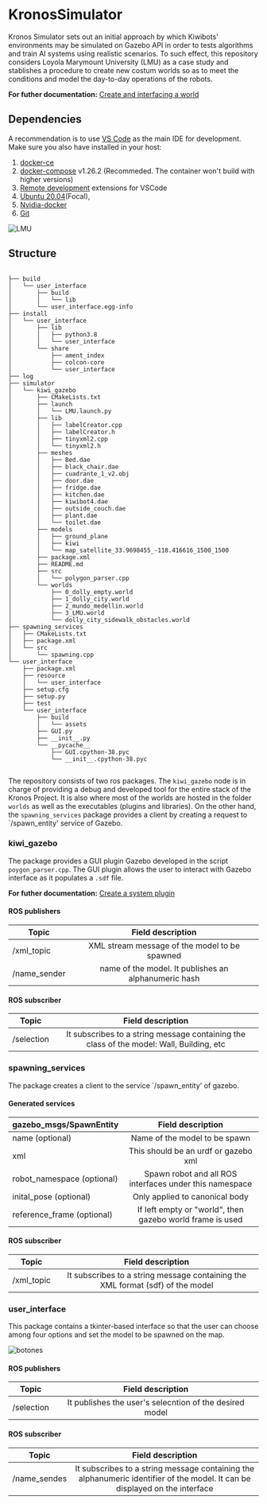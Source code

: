 # KronosSimulator
Kronos Simulator sets out an initial approach by which Kiwibots' environments may be simulated on Gazebo API in order to tests algorithms and train AI systems using realistic scenarios. To such effect, this repository considers Loyola Marymount University (LMU) as a case study and stablishes a procedure to create new costum worlds so as to meet the conditions and model the day-to-day operations of the robots.

**For futher documentation:** [Create and interfacing a world](https://github.com/kiwicampus/KronosSimulator/blob/LMU/CreatingNewWorld.md)

## Dependencies 
A recommendation is to use [VS Code](https://code.visualstudio.com/) as the main IDE for development. Make sure you also have installed in your host:
 1. [docker-ce](https://docs.docker.com/install/)
 2. [docker-compose](https://docs.docker.com/compose/install/) v1.26.2 (Recommeded. The container won't build with higher versions)
 3. [Remote development](https://marketplace.visualstudio.com/items?itemName=ms-vscode-remote.vscode-remote-extensionpack) extensions for VSCode
 4. [Ubuntu 20.04](https://releases.ubuntu.com/20.04/)(Focal),
 5. [Nvidia-docker](https://docs.nvidia.com/datacenter/cloud-native/container-toolkit/install-guide.html)
 6. [Git](https://git-scm.com/book/en/v2/Getting-Started-Installing-Git)
  


![LMU](https://user-images.githubusercontent.com/104376530/177620432-5b4784a1-b8d2-4311-b969-4da0e36e9c3c.png)

## Structure
```

├── build
│   └── user_interface
│       ├── build
│       │   └── lib
│       └── user_interface.egg-info
├── install
│   └── user_interface
│       ├── lib
│       │   ├── python3.8
│       │   └── user_interface
│       └── share
│           ├── ament_index
│           ├── colcon-core
│           └── user_interface
├── log
├── simulator
│   └── kiwi_gazebo
│       ├── CMakeLists.txt
│       ├── launch
│       │   └── LMU.launch.py
│       ├── lib
│       │   ├── labelCreator.cpp
│       │   ├── labelCreator.h
│       │   ├── tinyxml2.cpp
│       │   └── tinyxml2.h
│       ├── meshes
│       │   ├── Bed.dae
│       │   ├── black_chair.dae
│       │   ├── cuadrante_1_v2.obj
│       │   ├── door.dae
│       │   ├── fridge.dae
│       │   ├── kitchen.dae
│       │   ├── kiwibot4.dae
│       │   ├── outside_couch.dae
│       │   ├── plant.dae
│       │   └── toilet.dae
│       ├── models
│       │   ├── ground_plane
│       │   ├── kiwi
│       │   └── map_satellite_33.9698455_-118.416616_1500_1500
│       ├── package.xml
│       ├── README.md
│       ├── src
│       │   └── polygon_parser.cpp
│       └── worlds
│           ├── 0_dolly_empty.world
│           ├── 1_dolly_city.world
│           ├── 2_mundo_medellin.world
│           ├── 3_LMU.world
│           └── dolly_city_sidewalk_obstacles.world
├── spawning_services
│   ├── CMakeLists.txt
│   ├── package.xml
│   └── src
│       └── spawning.cpp
└── user_interface
    ├── package.xml
    ├── resource
    │   └── user_interface
    ├── setup.cfg
    ├── setup.py
    ├── test
    └── user_interface
        ├── build
        │   └── assets
        ├── GUI.py
        ├── __init__.py
        └── __pycache__
            ├── GUI.cpython-38.pyc
            └── __init__.cpython-38.pyc


```

The repository consists of two ros packages. The `kiwi_gazebo` node is in charge of providing a debug and developed tool for the entire stack of the Kronos Project. It is also where most of the worlds are hosted in the folder `worlds` as well as the executables (plugins and libraries). On the other hand, the `spawning_services` package provides a client by creating a request to `/spawn_entity' service of Gazebo.

### kiwi_gazebo
The package provides a GUI plugin Gazebo developed in the script `poygon_parser.cpp`. The GUI plugin  allows the user to interact with Gazebo interface as it populates a `.sdf` file.

**For futher documentation:** [Create a system plugin](https://classic.gazebosim.org/tutorials?tut=system_plugin&cat=write_plugin)

#### ROS publishers

| **Topic** |                   **Field description**                   |
|-----------------------------|:---------------------------------------------------------:|
|       /xml_topic     |               XML stream message of the model to be spawned        |
|             /name_sender             |             name of the model. It publishes an alphanumeric hash         |


#### ROS subscriber
| **Topic** |                   **Field description**                   |
|-----------------------------|:---------------------------------------------------------:|
|       /selection     |             It subscribes to a string message containing the class of the model: Wall, Building, etc     |





### spawning_services
The package creates a client to the service `/spawn_entity' of gazebo. 

#### Generated services

| **gazebo_msgs/SpawnEntity** |                   **Field description**                   |
|-----------------------------|:---------------------------------------------------------:|
|       name (optional)       |               Name of the model to be spawn               |
|             xml             |            This should be an urdf or gazebo xml           |
|  robot_namespace (optional) |  Spawn robot and all ROS interfaces under this namespace  |
|    inital_pose (optional)   |               Only applied to canonical body              |
|  reference_frame (optional) | If left empty or "world", then gazebo world frame is used |

#### ROS subscriber
| **Topic** |                   **Field description**                   |
|-----------------------------|:---------------------------------------------------------:|
|       /xml_topic     |             It subscribes to a string message containing the XML format (sdf) of the model      |

### user_interface
This package contains a tkinter-based interface so that the user can choose among four options  and set the model to be spawned on the map.

![botones](https://user-images.githubusercontent.com/104376530/177658439-d6edcdb1-c424-4e1b-ace2-aa42bdf84e40.png)


#### ROS publishers
| **Topic** |                   **Field description**                   |
|-----------------------------|:---------------------------------------------------------:|
|       /selection     |             It publishes the user's selecntion of the desired model    |

#### ROS subscriber
| **Topic** |                   **Field description**                   |
|-----------------------------|:---------------------------------------------------------:|
|       /name_sendes     |             It subscribes to a string message containing the alphanumeric identifier of the model. It can be displayed on the interface     |






